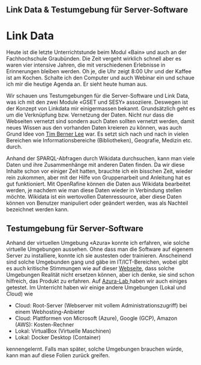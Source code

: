 
## Link Data & Testumgebung für Server-Software

# Link Data 
Heute ist die letzte Unterrichtstunde beim Modul «Bain» und auch an der Fachhochschule Graubünden. Die Zeit vergeht wirklich schnell aber es waren vier intensive Jahren, die mit verschiedenen Erlebnisse  in Erinnerungen bleiben werden. Oh je, die Uhr zeigt 8:00 Uhr und  der Kaffee ist am Kochen.  Schalte ich  den  Computer und auch Webinar ein und schaue ich mir die heutige Agenda an. Er sieht heute human aus. 

Wir schauen uns Testumgebungen für die Server-Software und Link Data, was ich mit den zwei Module «GSET und SESY» assoziiere. Deswegen ist der Konzept von Linkdata  mir einigermassen bekannt. Grundsätzlich geht es um die Verknüpfung bzw. Vernetzung der Daten. Nicht nur dass die Webseiten vernetzt sind sondern auch Daten sollten vernetzt werden, damit neues Wissen aus den vorhanden Daten kreieren zu können, was auch Grund Idee von [Tim Berner Lee](https://www.w3.org/DesignIssues/LinkedData) war. Es setzt sich nach und nach in vielen Bereichen wie Informationsbereiche (Bibliotheken), Geografie, Medizin etc. durch.  

Anhand der SPARQL-Abfragen  durch Wikidata durchsuchen, kann man viele Daten und ihre Zusammenhänge mit anderen Daten finden. Da wir diese Inhalte schon vor einiger Zeit hatten, brauchte ich ein bisschen Zeit, wieder rein zukommen, aber mit der Hilfe von Gruppenarbeit und Anleitung hat es gut funktioniert.  Mit OpenRafine können die Daten aus Wikidata bearbeitet werden, je nachdem wie man diese Daten wieder in Verbindung stellen möchte. Wikidata ist ein wertovollen Datenressource, aber diese Daten können von Benutzer manipuliert oder geändert werden, was als Nachteil bezeichnet werden kann.

 
## Testumgebung für Server-Software

Anhand der virtuellen Umgebung «Azura» konnte ich erfahren, wie solche virtuelle Umgebungen aussehen. Ohne dass man die Software auf eigenem Server zu installiere, konnte ich sie austesten oder trainieren. Anscheinend sind solche Umgebunden gang und gäbe im IT/ICT-Bereichen, wobei gibt es auch kritische Stimmungen wie auf dieser [Webseite](https://www.faq-o-matic.net/2017/10/16/testumgebungen-sinnvoll-aufsetzen/), dass solche Umgebungen Realität nicht ersetzen können, aber  ich denke, sie sind schon hilfreich, das Produkt zu erfahren. Auf [Azura-Lab ](https://azure.microsoft.com/de-de/services/lab-services/) haben wir auch einiges getestet.
Im Unterricht haben wir einige andere Umgebungen (Lokal und Cloud) wie 

*	Cloud: Root-Server (Webserver mit vollem Administrationszugriff) bei einem Webhosting-Anbieter
*	Cloud: Plattformen von Microsoft (Azure), Google (GCP), Amazon (AWS): Kosten-Rechner
*	Lokal: VirtualBox (Virtuelle Maschinen)
*	Lokal: Docker Desktop (Container)

kennengelernt. Falls man später, solche Umgebungen brauchen würde, kann man auf diese Folien zurück greifen.
